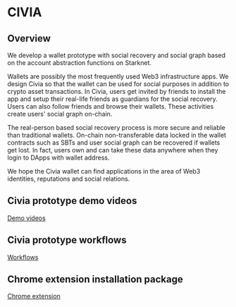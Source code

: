 # CIVIA

## Overview
We develop a wallet prototype with social recovery and social graph based on the account abstraction functions on Starknet. 

Wallets are possibly the most frequently used Web3 infrastructure apps. We design Civia so that the wallet can be used for social purposes in addition to crypto asset transactions. In Civia, users get invited by friends to install the app and setup their real-life friends as guardians for the social recovery. Users can also follow friends and browse their wallets. These activities create users' social graph on-chain. 

The real-person based social recovery process is more secure and reliable than traditional wallets. On-chain non-transferable data locked in the wallet contracts such as SBTs and user social graph can be recovered if wallets get lost. In fact, users own and can take these data anywhere when they login to DApps with wallet address.

We hope the Civia wallet can find applications in the area of Web3 identities, reputations and social relations. 

## Civia prototype demo videos
[Demo videos](https://civia.org/demoVideo.html)

## Civia prototype workflows
[Workflows](https://civia.org/civia_workflow/demo-flow.mm.html)

## Chrome extension installation package
[Chrome extension](https://github.com/civia-code/plugin-demo/blob/main/civia-chrome-extension.zip)

